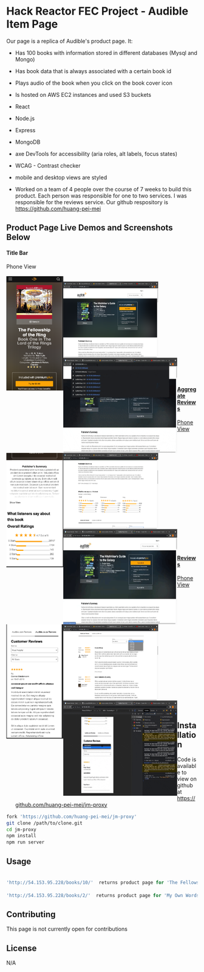 # Hack Reactor FEC Project - Audible Item Page

Our page is a replica of Audible's product page. It:

* Has 100 books with information stored in different databases (Mysql and Mongo)

* Has book data that is always associated with a certain book id

* Plays audio of the book when you click on the book cover icon

* Is hosted on AWS EC2 instances and used S3 buckets

* React

* Node.js

* Express

* MongoDB

* axe DevTools for accessibility (aria roles, alt labels, focus states)

* WCAG - Contrast checker

* mobile and desktop views are styled

* Worked on a team of 4 people over the course of 7 weeks to build this product. Each person was responsible for one to two services. I was responsible for the reviews service. Our github respository is https://github.com/huang-pei-mei


## Product Page Live Demos and Screenshots Below

#### Title Bar
Phone View
<br />
<br />
<a href="url"><img src="Pictures_and_Gifs/phoneTitleBar.png" align="left" height="300px" width="150px">

<a href="url"><img src="Pictures_and_Gifs/DeskTopTitle.png" align="left" height="200px" width="250px">

<a href="url"><img src="Pictures_and_Gifs/TitleBarGif.gif" align="left" float="right" height="250px" width="300px">

<br /> <br /><br /><br /><br /><br /> <br /><br /><br /><br /><br /> <br /><br /><br /><br />

#### Aggregate Reviews
Phone View
<br />
<br />
<a href="url"><img src="Pictures_and_Gifs/aggregateReviewsPhoneView.png" align="left" height="300px" width="150px">

<a href="url"><img src="Pictures_and_Gifs/desktopAggregateReviewsAndSumary.png" align="left" height="200px" width="250px">

<a href="url"><img src="Pictures_and_Gifs/aggregateReviewsDesktop.gif" align="left" height="250px" width="300px">


<br /> <br /><br /><br /><br /><br /><br /><br /><br /><br /><br /><br /><br /><br /><br /><br />


#### Reviews
Phone View
<br />
<br />
<a href="url"><img src="Pictures_and_Gifs/reviewsWithHeader.png" align="left" height="300px" width="150px"></a>

<a href="url"><img src="Pictures_and_Gifs/ReviewsDesktop.png" align="left" height="200px" width="250px"></a>

<a href="url"><img src="Pictures_and_Gifs/mediaReviews.gif" align="left" height="250px" width="300px"></a>


<br /><br /><br /><br /><br /><br /><br /><br /><br /><br /><br /><br /><br /><br /><br /><br /><br />


## Installation

* Code is available to view on github at https://github.com/huang-pei-mei/jm-proxy

```bash
fork 'https://github.com/huang-pei-mei/jm-proxy'
git clone /path/to/clone.git
cd jm-proxy
npm install
npm run server

```

## Usage

```javascript

'http://54.153.95.228/books/10/'  returns product page for 'The Fellowship of the Ring by  J. R. R. Tolkien'

'http://54.153.95.228/books/2/'  returns product page for 'My Own Words by Ruth Bader Ginsburg, Mary Hartnett, Wendy W. Williams'

```

## Contributing
This page is not currently open for contributions

## License
N/A